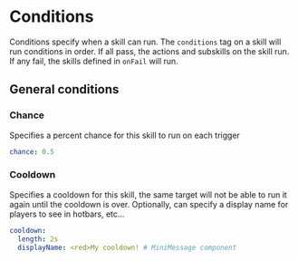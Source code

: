 # Conditions

Conditions specify when a skill can run. The `conditions` tag on a skill will run conditions in order. If all pass, the actions and subskills on the skill run. If any fail, the skills defined in `onFail` will run.

## General conditions

### Chance

Specifies a percent chance for this skill to run on each trigger

```yaml
chance: 0.5
```

### Cooldown

Specifies a cooldown for this skill, the same target will not be able to run it again until the cooldown is over. Optionally, can specify a display name for players to see in hotbars, etc...

```yaml
cooldown:
  length: 2s
  displayName: <red>My cooldown! # MiniMessage component
```

